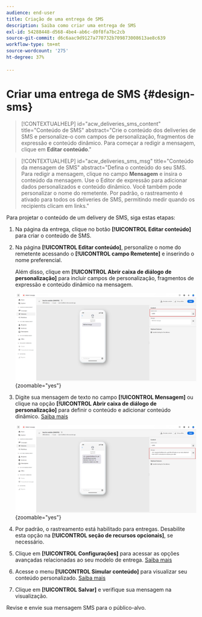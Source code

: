 ```yaml
---
audience: end-user
title: Criação de uma entrega de SMS
description: Saiba como criar uma entrega de SMS
exl-id: 54288448-d568-4be4-ab6c-d0f8fa7bc2cb
source-git-commit: d6c6aac9d9127a770732b709873008613ae8c639
workflow-type: tm+mt
source-wordcount: '275'
ht-degree: 37%

---
```


# Criar uma entrega de SMS {#design-sms}

>[!CONTEXTUALHELP]
>id="acw_deliveries_sms_content"
>title="Conteúdo de SMS"
>abstract="Crie o conteúdo dos deliveries de SMS e personalize-o com campos de personalização, fragmentos de expressão e conteúdo dinâmico. Para começar a redigir a mensagem, clique em **Editar conteúdo**."

>[!CONTEXTUALHELP]
>id="acw_deliveries_sms_msg"
>title="Conteúdo da mensagem de SMS"
>abstract="Defina o conteúdo do seu SMS. Para redigir a mensagem, clique no campo **Mensagem** e insira o conteúdo da mensagem. Use o Editor de expressão para adicionar dados personalizados e conteúdo dinâmico. Você também pode personalizar o nome do remetente. Por padrão, o rastreamento é ativado para todos os deliveries de SMS, permitindo medir quando os recipients clicam em links."

Para projetar o conteúdo de um delivery de SMS, siga estas etapas:

1. Na página da entrega, clique no botão **[!UICONTROL Editar conteúdo]** para criar o conteúdo de SMS.

1. Na página **[!UICONTROL Editar conteúdo]**, personalize o nome do remetente acessando o **[!UICONTROL campo Remetente]** e inserindo o nome preferencial.

   Além disso, clique em **[!UICONTROL Abrir caixa de diálogo de personalização]** para incluir campos de personalização, fragmentos de expressão e conteúdo dinâmico na mensagem.

   ![Captura de tela mostrando a página Editar conteúdo com opções para personalizar o nome do remetente e adicionar campos de personalização](assets/sms_content_1.png){zoomable="yes"}

1. Digite sua mensagem de texto no campo **[!UICONTROL Mensagem]** ou clique na opção **[!UICONTROL Abrir caixa de diálogo de personalização]** para definir o conteúdo e adicionar conteúdo dinâmico. [Saiba mais](../personalization/gs-personalization.md)

   ![Captura de tela mostrando o campo Mensagem com opções para adicionar conteúdo dinâmico](assets/sms_content_2.png){zoomable="yes"}

1. Por padrão, o rastreamento está habilitado para entregas. Desabilite esta opção na **[!UICONTROL seção de recursos opcionais]**, se necessário.

1. Clique em **[!UICONTROL Configurações]** para acessar as opções avançadas relacionadas ao seu modelo de entrega. [Saiba mais](../advanced-settings/delivery-settings.md)

1. Acesse o menu **[!UICONTROL Simular conteúdo]** para visualizar seu conteúdo personalizado. [Saiba mais](send-sms.md#preview-sms)

1. Clique em **[!UICONTROL Salvar]** e verifique sua mensagem na visualização.

Revise e envie sua mensagem SMS para o público-alvo.